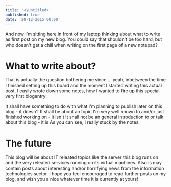 ```yaml
---
title: '<\Untitled>'
published: true
date: '20-12-2015 00:00'
---
```


And now I'm sitting here in front of my laptop thinking about what to write as first post on my new blog. You could say that shouldn't be too hard, but who doesn't get a chill when writing on the first page of a new notepad?

# What to write about?
That is actually the question bothering me since ... yeah, inbetween the time I finished setting up this board and the moment I started writing this actual post. I easily wrote down some notes, how I wanted to fire up this special very first blogentry:

It shall have something to do with what I'm planning to publish later on this blog - it doesn't
It shall be about an topic I'm very well known to and/or just finished working on - it isn't
It shall not be an general introduction to or talk about this blog - it is
As you can see, I really stuck by the notes.

# The future
This blog will be about IT releated topics like the server this blog runs on and the very releated services running on its virtual machines. Also is may contain posts about interesting and/or horrifying news from the information technologies sector.
I hope you feel encouraged to read further posts on my blog, and wish you a nice whatever time it is currently at yours!